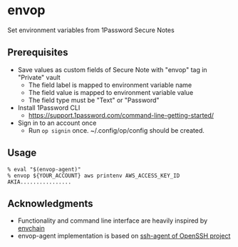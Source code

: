 # envop
Set environment variables from 1Password Secure Notes

## Prerequisites
- Save values as custom fields of Secure Note with "envop" tag in "Private" vault
    - The field label is mapped to environment variable name
    - The field value is mapped to environment variable value
    - The field type must be "Text" or "Password"
- Install 1Password CLI
    - https://support.1password.com/command-line-getting-started/
- Sign in to an account once
    - Run `op signin` once. ~/.config/op/config should be created.

## Usage
```
% eval "$(envop-agent)"
% envop ${YOUR_ACCOUNT} aws printenv AWS_ACCESS_KEY_ID
AKIA................
```

## Acknowledgments
- Functionality and command line interface are heavily inspired by [envchain](https://github.com/sorah/envchain)
- envop-agent implementation is based on [ssh-agent of OpenSSH project](https://github.com/openssh/openssh-portable)

